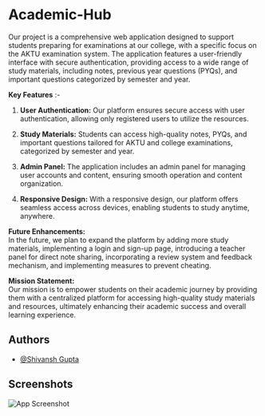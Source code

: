 
# Academic-Hub

Our project is a comprehensive web application designed to support students preparing for examinations at our college, with a specific focus on the AKTU examination system. The application features a user-friendly interface with secure authentication, providing access to a wide range of study materials, including notes, previous year questions (PYQs), and important questions categorized by semester and year.

__Key Features__ :-  
  
  1. __User Authentication:__ Our platform ensures secure access with user authentication, allowing only registered users to utilize the resources.

1. __Study Materials:__ Students can access high-quality notes, PYQs, and important questions tailored for AKTU and college examinations, categorized by semester and year.

1. __Admin Panel:__ The application includes an admin panel for managing user accounts and content, ensuring smooth operation and content organization.

1. __Responsive Design:__ With a responsive design, our platform offers seamless access across devices, enabling students to study anytime, anywhere.

__Future Enhancements:__  
In the future, we plan to expand the platform by adding more study materials, implementing a login and sign-up page, introducing a teacher panel for direct note sharing, incorporating a review system and feedback mechanism, and implementing measures to prevent cheating.

__Mission Statement:__  
Our mission is to empower students on their academic journey by providing them with a centralized platform for accessing high-quality study materials and resources, ultimately enhancing their academic success and overall learning experience.


## Authors

- [@Shivansh Gupta](https://www.github.com/Shiavnsh-04)


## Screenshots

![App Screenshot](./img/Home%20Page.png)

